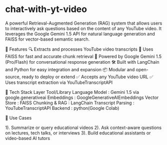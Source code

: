 # chat-with-yt-video
A powerful Retrieval-Augmented Generation (RAG) system that allows users to interactively ask questions based on the content of any YouTube video. It leverages the Google Gemini 1.5 API for natural language generation and FAISS for vector-based semantic search.

📌 Features
🔍 Extracts and processes YouTube video transcripts
🧠 Uses FAISS for fast and accurate chunk retrieval
🤖 Powered by Google Gemini 1.5 (Pro/Flash) for conversational response generation
🛠️ Built with LangChain and Python for easy integration and expansion
📦 Modular and open-source, ready to deploy or extend
✅ Accepts any YouTube video URL
✅ Uses transcript extraction via YouTubeTranscriptAPI


🧠 Tech Stack
Layer	Tool/Library
Language Model         :  	Gemini 1.5 via google.generativeai
Embeddings	           :    GoogleGenerativeAIEmbeddings
Vector Store           :   	FAISS
Chunking & RAG         :   	LangChain
Transcript Parsing	   :    YouTubeTranscriptAPI
Backend                :    python(Google Colab)




🚀 Use Cases

1).  Summarize or query educational videos
2).  Ask context-aware questions on lectures, tech talks, or interviews
3).  Build educational assistants or video-based AI tutors

